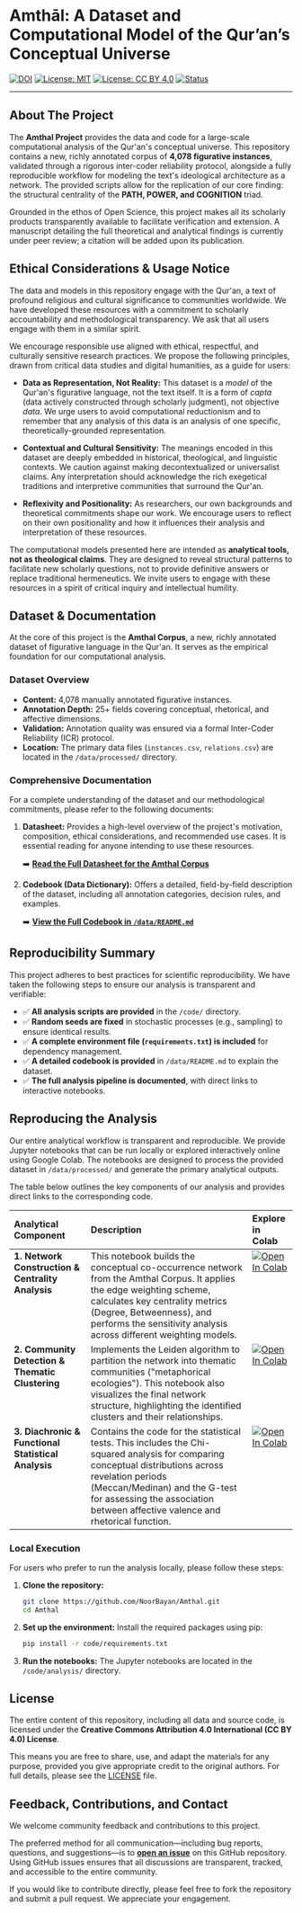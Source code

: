 # Amthāl: A Dataset and Computational Model of the Qur’an’s Conceptual Universe

[![DOI](https://zenodo.org/badge/DOI/10.5281/zenodo.XXXXXXX.svg)](https://doi.org/10.5281/zenodo.XXXXXXX)
[![License: MIT](https://img.shields.io/badge/Code%20License-MIT-yellow.svg)](https://opensource.org/licenses/MIT)
[![License: CC BY 4.0](https://img.shields.io/badge/Data%20License-CC%20BY%204.0-lightgrey.svg)](https://creativecommons.org/licenses/by/4.0/)
[![Status](https://img.shields.io/badge/Status-Under%20Peer%20Review-blue.svg)]() <!-- شارة اختيارية للإشارة إلى أن العمل قيد المراجعة -->

---

## About The Project

The **Amthal Project** provides the data and code for a large-scale computational analysis of the Qur'an's conceptual universe. This repository contains a new, richly annotated corpus of **4,078 figurative instances**, validated through a rigorous inter-coder reliability protocol, alongside a fully reproducible workflow for modeling the text's ideological architecture as a network. The provided scripts allow for the replication of our core finding: the structural centrality of the **PATH, POWER, and COGNITION** triad.

Grounded in the ethos of Open Science, this project makes all its scholarly products transparently available to facilitate verification and extension. A manuscript detailing the full theoretical and analytical findings is currently under peer review; a citation will be added upon its publication.

## Ethical Considerations & Usage Notice

The data and models in this repository engage with the Qur'an, a text of profound religious and cultural significance to communities worldwide. We have developed these resources with a commitment to scholarly accountability and methodological transparency. We ask that all users engage with them in a similar spirit.

We encourage responsible use aligned with ethical, respectful, and culturally sensitive research practices. We propose the following principles, drawn from critical data studies and digital humanities, as a guide for users:

-   **Data as Representation, Not Reality:** This dataset is a *model* of the Qur'an's figurative language, not the text itself. It is a form of *capta* (data actively constructed through scholarly judgment), not objective *data*. We urge users to avoid computational reductionism and to remember that any analysis of this data is an analysis of one specific, theoretically-grounded representation.

-   **Contextual and Cultural Sensitivity:** The meanings encoded in this dataset are deeply embedded in historical, theological, and linguistic contexts. We caution against making decontextualized or universalist claims. Any interpretation should acknowledge the rich exegetical traditions and interpretive communities that surround the Qur'an.

-   **Reflexivity and Positionality:** As researchers, our own backgrounds and theoretical commitments shape our work. We encourage users to reflect on their own positionality and how it influences their analysis and interpretation of these resources.

The computational models presented here are intended as **analytical tools, not as theological claims**. They are designed to reveal structural patterns to facilitate new scholarly questions, not to provide definitive answers or replace traditional hermeneutics. We invite users to engage with these resources in a spirit of critical inquiry and intellectual humility.


## Dataset & Documentation

At the core of this project is the **Amthal Corpus**, a new, richly annotated dataset of figurative language in the Qur'an. It serves as the empirical foundation for our computational analysis.

### Dataset Overview

-   **Content:** 4,078 manually annotated figurative instances.
-   **Annotation Depth:** 25+ fields covering conceptual, rhetorical, and affective dimensions.
-   **Validation:** Annotation quality was ensured via a formal Inter-Coder Reliability (ICR) protocol.
-   **Location:** The primary data files (`instances.csv`, `relations.csv`) are located in the `/data/processed/` directory.

### Comprehensive Documentation

For a complete understanding of the dataset and our methodological commitments, please refer to the following documents:

1.  **Datasheet:** Provides a high-level overview of the project's motivation, composition, ethical considerations, and recommended use cases. It is essential reading for anyone intending to use these resources.

    ➡️ **[Read the Full Datasheet for the Amthal Corpus](./data/datasheet.md)**

2.  **Codebook (Data Dictionary):** Offers a detailed, field-by-field description of the dataset, including all annotation categories, decision rules, and examples.

    ➡️ **[View the Full Codebook in `/data/README.md`](./data/README.md)**


## Reproducibility Summary

This project adheres to best practices for scientific reproducibility. We have taken the following steps to ensure our analysis is transparent and verifiable:

-   ✅ **All analysis scripts are provided** in the `/code/` directory.
-   ✅ **Random seeds are fixed** in stochastic processes (e.g., sampling) to ensure identical results.
-   ✅ **A complete environment file (`requirements.txt`) is included** for dependency management.
-   ✅ **A detailed codebook is provided** in `/data/README.md` to explain the dataset.
-   ✅ **The full analysis pipeline is documented**, with direct links to interactive notebooks.



## Reproducing the Analysis

Our entire analytical workflow is transparent and reproducible. We provide Jupyter notebooks that can be run locally or explored interactively online using Google Colab. The notebooks are designed to process the provided dataset in `/data/processed/` and generate the primary analytical outputs.

The table below outlines the key components of our analysis and provides direct links to the corresponding code.

<table>
  <thead>
    <tr>
      <th align="left"><b>Analytical Component</b></th>
      <th align="left"><b>Description</b></th>
      <th align="left"><b>Explore in Colab</b></th>
    </tr>
  </thead>
  <tbody>
    <tr>
      <td valign="top"><strong>1. Network Construction & Centrality Analysis</strong></td>
      <td valign="top">This notebook builds the conceptual co-occurrence network from the Amthal Corpus. It applies the edge weighting scheme, calculates key centrality metrics (Degree, Betweenness), and performs the sensitivity analysis across different weighting models.</td>
      <td valign="top">
        <a href="<YOUR_COLAB_LINK_FOR_NETWORK_ANALYSIS>">
          <img src="https://colab.research.google.com/assets/colab-badge.svg" alt="Open In Colab"/>
        </a>
      </td>
    </tr>
    <tr>
      <td valign="top"><strong>2. Community Detection & Thematic Clustering</strong></td>
      <td valign="top">Implements the Leiden algorithm to partition the network into thematic communities ("metaphorical ecologies"). This notebook also visualizes the final network structure, highlighting the identified clusters and their relationships.</td>
      <td valign="top">
        <a href="<YOUR_COLAB_LINK_FOR_COMMUNITY_DETECTION>">
          <img src="https://colab.research.google.com/assets/colab-badge.svg" alt="Open In Colab"/>
        </a>
      </td>
    </tr>
    <tr>
      <td valign="top"><strong>3. Diachronic & Functional Statistical Analysis</strong></td>
      <td valign="top">Contains the code for the statistical tests. This includes the Chi-squared analysis for comparing conceptual distributions across revelation periods (Meccan/Medinan) and the G-test for assessing the association between affective valence and rhetorical function.</td>
      <td valign="top">
        <a href="<YOUR_COLAB_LINK_FOR_STATS_TESTS>">
          <img src="https://colab.research.google.com/assets/colab-badge.svg" alt="Open In Colab"/>
        </a>
      </td>
    </tr>
  </tbody>
</table>

### Local Execution

For users who prefer to run the analysis locally, please follow these steps:

1.  **Clone the repository:**
    ```bash
    git clone https://github.com/NoorBayan/Amthal.git
    cd Amthal
    ```
2.  **Set up the environment:**
    Install the required packages using pip:
    ```bash
    pip install -r code/requirements.txt
    ```
3.  **Run the notebooks:**
    The Jupyter notebooks are located in the `/code/analysis/` directory.


## License

The entire content of this repository, including all data and source code, is licensed under the **Creative Commons Attribution 4.0 International (CC BY 4.0) License**.

This means you are free to share, use, and adapt the materials for any purpose, provided you give appropriate credit to the original authors. For full details, please see the [LICENSE](LICENSE) file.


## Feedback, Contributions, and Contact

We welcome community feedback and contributions to this project.

The preferred method for all communication—including bug reports, questions, and suggestions—is to **[open an issue](https://github.com/NoorBayan/Amthal/issues)** on this GitHub repository. Using GitHub issues ensures that all discussions are transparent, tracked, and accessible to the entire community.

If you would like to contribute directly, please feel free to fork the repository and submit a pull request. We appreciate your engagement.



